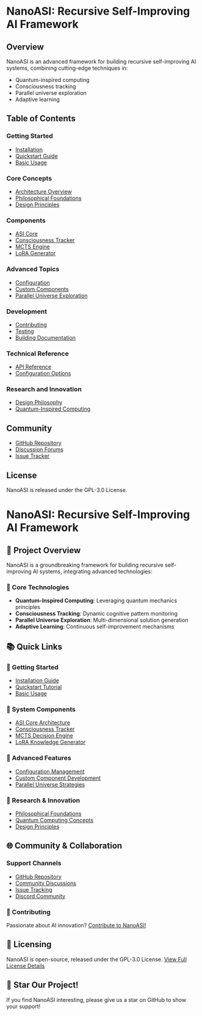 # NanoASI: Recursive Self-Improving AI Framework

## Overview

NanoASI is an advanced framework for building recursive self-improving AI systems, combining cutting-edge techniques in:
- Quantum-inspired computing
- Consciousness tracking
- Parallel universe exploration
- Adaptive learning

## Table of Contents

### Getting Started
- [Installation](Installation.md)
- [Quickstart Guide](Quickstart.md)
- [Basic Usage](Tutorials/Basic_Usage.md)

### Core Concepts
- [Architecture Overview](Core_Architecture/Overview.md)
- [Philosophical Foundations](Philosophy.md)
- [Design Principles](Design_Principles.md)

### Components
- [ASI Core](Components/ASI.md)
- [Consciousness Tracker](Components/Consciousness.md)
- [MCTS Engine](Components/MCTS.md)
- [LoRA Generator](Components/LoRA.md)

### Advanced Topics
- [Configuration](Advanced/Configuration.md)
- [Custom Components](Advanced/Custom_Components.md)
- [Parallel Universe Exploration](Advanced/Universe_Exploration.md)

### Development
- [Contributing](Development/Contributing.md)
- [Testing](Development/Testing.md)
- [Building Documentation](Development/Building_Docs.md)

### Technical Reference
- [API Reference](API_Reference/Overview.md)
- [Configuration Options](API_Reference/Config.md)

### Research and Innovation
- [Design Philosophy](Research/Philosophy.md)
- [Quantum-Inspired Computing](Research/Quantum_Concepts.md)

## Community

- [GitHub Repository](https://github.com/TimeLordRaps/nano-asi)
- [Discussion Forums](https://github.com/TimeLordRaps/nano-asi/discussions)
- [Issue Tracker](https://github.com/TimeLordRaps/nano-asi/issues)

## License

NanoASI is released under the GPL-3.0 License.
# NanoASI: Recursive Self-Improving AI Framework

## 🚀 Project Overview

NanoASI is a groundbreaking framework for building recursive self-improving AI systems, integrating advanced technologies:

### 🧠 Core Technologies
- **Quantum-Inspired Computing**: Leveraging quantum mechanics principles
- **Consciousness Tracking**: Dynamic cognitive pattern monitoring
- **Parallel Universe Exploration**: Multi-dimensional solution generation
- **Adaptive Learning**: Continuous self-improvement mechanisms

## 📚 Quick Links

### 🔧 Getting Started
- [Installation Guide](Getting_Started/Installation.md)
- [Quickstart Tutorial](Quickstart.md)
- [Basic Usage](Tutorials/Basic_Usage.md)

### 🧩 System Components
- [ASI Core Architecture](Core_Architecture/Overview.md)
- [Consciousness Tracker](Components/Overview.md#consciousness-tracker)
- [MCTS Decision Engine](Components/Overview.md#mcts-engine)
- [LoRA Knowledge Generator](Components/Overview.md#lora-generator)

### 🚀 Advanced Features
- [Configuration Management](Advanced/Configuration.md)
- [Custom Component Development](Advanced/Custom_Components.md)
- [Parallel Universe Strategies](Advanced/Universe_Exploration.md)

### 🔬 Research & Innovation
- [Philosophical Foundations](Philosophy.md)
- [Quantum Computing Concepts](Research/Quantum_Concepts.md)
- [Design Principles](Design_Principles.md)

## 🌐 Community & Collaboration

### Support Channels
- [GitHub Repository](https://github.com/TimeLordRaps/nano-asi)
- [Community Discussions](https://github.com/TimeLordRaps/nano-asi/discussions)
- [Issue Tracking](https://github.com/TimeLordRaps/nano-asi/issues)
- [Discord Community](https://discord.gg/nano-asi)

### 🤝 Contributing
Passionate about AI innovation? [Contribute to NanoASI!](Development/Contributing.md)

## 📜 Licensing

NanoASI is open-source, released under the GPL-3.0 License. 
[View Full License Details](../LICENSE)

## 🌟 Star Our Project!

If you find NanoASI interesting, please give us a star on GitHub to show your support! 
